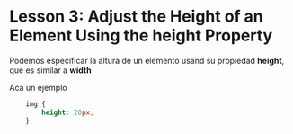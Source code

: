 # Lesson 3: Adjust the Height of an Element Using the height Property

Podemos especificar la altura de un elemento usand su propiedad __height__, que es similar a __width__

Aca un ejemplo

~~~css
    img {
        height: 20px;
    }
~~~